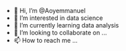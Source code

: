 - 👋 Hi, I’m @Aoyemmanuel
- 👀 I’m interested in data science
- 🌱 I’m currently learning data analysis
- 💞️ I’m looking to collaborate on ...
- 📫 How to reach me ...

<!---
Aoyemmanuel/Aoyemmanuel is a ✨ special ✨ repository because its `README.md` (this file) appears on your GitHub profile.
You can click the Preview link to take a look at your changes.
--->
